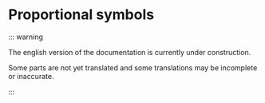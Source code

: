 # Proportional symbols

::: warning

The english version of the documentation is currently under construction.

Some parts are not yet translated and some translations may be incomplete or inaccurate.

:::